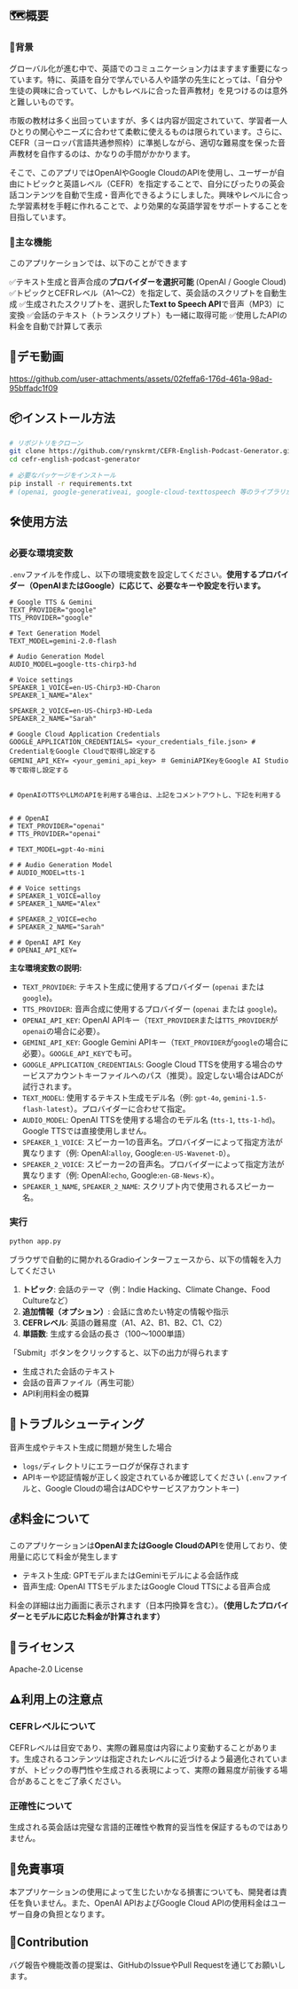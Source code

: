 ## 🗺️概要
### 🎯背景

グローバル化が進む中で、英語でのコミュニケーション力はますます重要になっています。特に、英語を自分で学んでいる人や語学の先生にとっては、「自分や生徒の興味に合っていて、しかもレベルに合った音声教材」を見つけるのは意外と難しいものです。

市販の教材は多く出回っていますが、多くは内容が固定されていて、学習者一人ひとりの関心やニーズに合わせて柔軟に使えるものは限られています。さらに、CEFR（ヨーロッパ言語共通参照枠）に準拠しながら、適切な難易度を保った音声教材を自作するのは、かなりの手間がかかります。

そこで、このアプリではOpenAIやGoogle CloudのAPIを使用し、ユーザーが自由にトピックと英語レベル（CEFR）を指定することで、自分にぴったりの英会話コンテンツを自動で生成・音声化できるようにしました。興味やレベルに合った学習素材を手軽に作れることで、より効果的な英語学習をサポートすることを目指しています。


### 🚀主な機能
このアプリケーションでは、以下のことができます

✅テキスト生成と音声合成の**プロバイダーを選択可能** (OpenAI / Google Cloud)
✅トピックとCEFRレベル（A1〜C2）を指定して、英会話のスクリプトを自動生成
✅生成されたスクリプトを、選択した**Text to Speech API**で音声（MP3）に変換
✅会話のテキスト（トランスクリプト）も一緒に取得可能
✅使用したAPIの料金を自動で計算して表示

## 🎥デモ動画
https://github.com/user-attachments/assets/02feffa6-176d-461a-98ad-95bffadc1f09

## 📦インストール方法

```bash
# リポジトリをクローン
git clone https://github.com/rynskrmt/CEFR-English-Podcast-Generator.git
cd cefr-english-podcast-generator

# 必要なパッケージをインストール
pip install -r requirements.txt
# (openai, google-generativeai, google-cloud-texttospeech 等のライブラリが含まれます)
```


## 🛠️使用方法
### 必要な環境変数

`.env`ファイルを作成し、以下の環境変数を設定してください。**使用するプロバイダー（OpenAIまたはGoogle）に応じて、必要なキーや設定を行います。**

```dotenv
# Google TTS & Gemini
TEXT_PROVIDER="google"
TTS_PROVIDER="google"

# Text Generation Model
TEXT_MODEL=gemini-2.0-flash

# Audio Generation Model
AUDIO_MODEL=google-tts-chirp3-hd    

# Voice settings
SPEAKER_1_VOICE=en-US-Chirp3-HD-Charon
SPEAKER_1_NAME="Alex"

SPEAKER_2_VOICE=en-US-Chirp3-HD-Leda
SPEAKER_2_NAME="Sarah"

# Google Cloud Application Credentials
GOOGLE_APPLICATION_CREDENTIALS= <your_credentials_file.json> # CredentialをGoogle Cloudで取得し設定する
GEMINI_API_KEY= <your_gemini_api_key> ＃ GeminiAPIKeyをGoogle AI Studio等で取得し設定する


# OpenAIのTTSやLLMのAPIを利用する場合は、上記をコメントアウトし、下記を利用する


# # OpenAI
# TEXT_PROVIDER="openai"
# TTS_PROVIDER="openai"

# TEXT_MODEL=gpt-4o-mini

# # Audio Generation Model
# AUDIO_MODEL=tts-1

# # Voice settings
# SPEAKER_1_VOICE=alloy
# SPEAKER_1_NAME="Alex"

# SPEAKER_2_VOICE=echo
# SPEAKER_2_NAME="Sarah"

# # OpenAI API Key
# OPENAI_API_KEY=
```

**主な環境変数の説明:**

*   `TEXT_PROVIDER`: テキスト生成に使用するプロバイダー (`openai` または `google`)。
*   `TTS_PROVIDER`: 音声合成に使用するプロバイダー (`openai` または `google`)。
*   `OPENAI_API_KEY`: OpenAI APIキー（`TEXT_PROVIDER`または`TTS_PROVIDER`が`openai`の場合に必要）。
*   `GEMINI_API_KEY`: Google Gemini APIキー（`TEXT_PROVIDER`が`google`の場合に必要）。`GOOGLE_API_KEY`でも可。
*   `GOOGLE_APPLICATION_CREDENTIALS`: Google Cloud TTSを使用する場合のサービスアカウントキーファイルへのパス（推奨）。設定しない場合はADCが試行されます。
*   `TEXT_MODEL`: 使用するテキスト生成モデル名（例: `gpt-4o`, `gemini-1.5-flash-latest`）。プロバイダーに合わせて指定。
*   `AUDIO_MODEL`: OpenAI TTSを使用する場合のモデル名 (`tts-1`, `tts-1-hd`)。Google TTSでは直接使用しません。
*   `SPEAKER_1_VOICE`: スピーカー1の音声名。プロバイダーによって指定方法が異なります（例: OpenAI:`alloy`, Google:`en-US-Wavenet-D`）。
*   `SPEAKER_2_VOICE`: スピーカー2の音声名。プロバイダーによって指定方法が異なります（例: OpenAI:`echo`, Google:`en-GB-News-K`）。
*   `SPEAKER_1_NAME`, `SPEAKER_2_NAME`: スクリプト内で使用されるスピーカー名。

### 実行
```bash
python app.py
```

ブラウザで自動的に開かれるGradioインターフェースから、以下の情報を入力してください

1.  **トピック**: 会話のテーマ（例：Indie Hacking、Climate Change、Food Cultureなど）
2.  **追加情報（オプション）**: 会話に含めたい特定の情報や指示
3.  **CEFRレベル**: 英語の難易度（A1、A2、B1、B2、C1、C2）
4.  **単語数**: 生成する会話の長さ（100〜1000単語）

「Submit」ボタンをクリックすると、以下の出力が得られます
- 生成された会話のテキスト
- 会話の音声ファイル（再生可能）
- API利用料金の概算


## 🐛トラブルシューティング

音声生成やテキスト生成に問題が発生した場合
- `logs/`ディレクトリにエラーログが保存されます
- APIキーや認証情報が正しく設定されているか確認してください (`.env`ファイルと、Google Cloudの場合はADCやサービスアカウントキー)

## 💰料金について

このアプリケーションは**OpenAIまたはGoogle CloudのAPI**を使用しており、使用量に応じて料金が発生します
- テキスト生成: GPTモデルまたはGeminiモデルによる会話作成
- 音声生成: OpenAI TTSモデルまたはGoogle Cloud TTSによる音声合成

料金の詳細は出力画面に表示されます（日本円換算を含む）。**（使用したプロバイダーとモデルに応じた料金が計算されます）**

## 📄ライセンス
Apache-2.0 License

## ⚠️利用上の注意点
### CEFRレベルについて
CEFRレベルは目安であり、実際の難易度は内容により変動することがあります。生成されるコンテンツは指定されたレベルに近づけるよう最適化されていますが、トピックの専門性や生成される表現によって、実際の難易度が前後する場合があることをご了承ください。
### 正確性について
生成される英会話は完璧な言語的正確性や教育的妥当性を保証するものではありません。

## 🛑免責事項
本アプリケーションの使用によって生じたいかなる損害についても、開発者は責任を負いません。また、OpenAI APIおよびGoogle Cloud APIの使用料金はユーザー自身の負担となります。

## 🤝Contribution
バグ報告や機能改善の提案は、GitHubのIssueやPull Requestを通じてお願いします。
